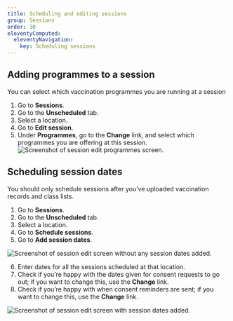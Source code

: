 ```yaml
---
title: Scheduling and editing sessions
group: Sessions
order: 30
eleventyComputed:
  eleventyNavigation:
    key: Scheduling sessions
---
```


## Adding programmes to a session

You can select which vaccination programmes you are running at a session

1. Go to **Sessions**.
2. Go to the **Unscheduled** tab.
3. Select a location.
4. Go to **Edit session**.
5. Under **Programmes**, go to the **Change** link, and select which programmes you are offering at this session.
![Screenshot of session edit programmes screen.](/assets/images/add-session-programmes.png 'Adjust programmes offered at a session.')

## Scheduling session dates

You should only schedule sessions after you’ve uploaded vaccination records and class lists.

1. Go to **Sessions**.
2. Go to the **Unscheduled** tab.
3. Select a location.
4. Go to **Schedule sessions**.
5. Go to **Add session dates**.

![Screenshot of session edit screen without any session dates added.](/assets/images/session-edit-without-dates.png 'Add dates to a session.')

6. Enter dates for all the sessions scheduled at that location.
7. Check if you’re happy with the dates given for consent requests to go out; if you want to change this, use the **Change** link.
8. Check if you’re happy with when consent reminders are sent; if you want to change this, use the **Change** link.

![Screenshot of session edit screen with session dates added.](/assets/images/session-edit-with-dates.png 'Adjust when consent requests and reminders are sent.')
